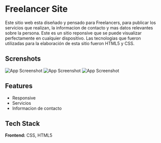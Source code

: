 
# Freelancer Site

Este sitio web esta diseñado y pensado para Freelancers, para publicar los servicios que realizan, la informacion de contacto y mas datos relevantes sobre la persona. Este es un sitio reponsive que se puede visualizar perfectamente en cualquier dispositivo. Las tecnologias que fueron utilizadas para la elaboración de esta sitio fueron HTML5 y CSS. 

## Screnshots
![App Screenshot](/Freelancer%20project/img/Nav.PNG)
![App Screenshot](/Freelancer%20project/img/Services.PNG)
![App Screenshot](/Freelancer%20project/img/Contact.PNG)

## Features

- Responsive
- Servicios
- Informacion de contacto


## Tech Stack

**Frontend:** CSS, HTML5

